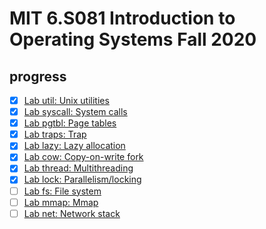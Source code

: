 # MIT 6.S081 Introduction to Operating Systems Fall 2020

## progress

- [x] [Lab util: Unix utilities](https://github.com/gaofanfei/xv6-riscv-fall20/tree/util)
- [x] [Lab syscall: System calls](https://github.com/gaofanfei/xv6-riscv-fall20/tree/syscall)
- [x] [Lab pgtbl: Page tables](https://github.com/gaofanfei/xv6-riscv-fall20/tree/pgtbl)
- [x] [Lab traps: Trap](https://github.com/gaofanfei/xv6-riscv-fall20/tree/traps)
- [x] [Lab lazy: Lazy allocation](https://github.com/gaofanfei/xv6-riscv-fall20/tree/lazy)
- [x] [Lab cow: Copy-on-write fork](https://github.com/gaofanfei/xv6-riscv-fall20/tree/cow)
- [x] [Lab thread: Multithreading](https://github.com/gaofanfei/xv6-riscv-fall20/tree/thread)
- [x] [Lab lock: Parallelism/locking](https://github.com/gaofanfei/xv6-riscv-fall20/tree/lock)
- [ ] [Lab fs: File system](https://pdos.csail.mit.edu/6.828/2020/labs/fs.html)
- [ ] [Lab mmap: Mmap](https://pdos.csail.mit.edu/6.828/2020/labs/mmap.html)
- [ ] [Lab net: Network stack](https://pdos.csail.mit.edu/6.828/2020/labs/net.html)